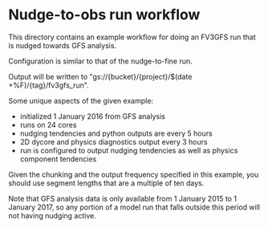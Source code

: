 # Nudge-to-obs run workflow

This directory contains an example workflow for doing an FV3GFS run
that is nudged towards GFS analysis.

Configuration is similar to that of the nudge-to-fine run.

Output will be written to "gs://{bucket}/{project}/$(date +%F)/{tag}/fv3gfs_run".

Some unique aspects of the given example:
- initialized 1 January 2016 from GFS analysis
- runs on 24 cores
- nudging tendencies and python outputs are every 5 hours
- 2D dycore and physics diagnostics output every 3 hours
- run is configured to output nudging tendencies as well as physics component tendencies

Given the chunking and the output frequency specified in this example,
you should use segment lengths that are a multiple of ten days.

Note that GFS analysis data is only available from 1 January 2015 to 1 January 2017, so
any portion of a model run that falls outside this period will not having nudging active.